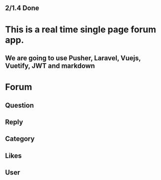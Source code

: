 ## 2/1.4 Done

# This is a real time single page forum app.

## We are going to use Pusher, Laravel, Vuejs, Vuetify, JWT and markdown

# Forum

## Question
## Reply
## Category
## Likes
## User
